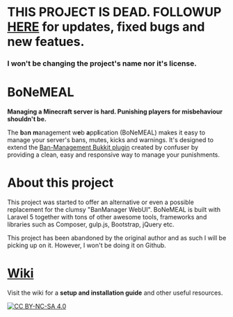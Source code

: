 # THIS PROJECT IS DEAD. FOLLOWUP [HERE](https://developers.minicraft2.ga/miguel456/BoNeMEAL) for updates, fixed bugs and new featues.
### I won't be changing the project's name nor it's license.














# BoNeMEAL
**Managing a Minecraft server is hard. Punishing players for misbehaviour shouldn't be.**

The **b**a**n** **m**anagement w**e**b **a**pp**l**ication (BoNeMEAL) makes it easy to manage your server's bans, mutes, kicks and warnings. It's designed to extend the [Ban-Management Bukkit plugin](http://dev.bukkit.org/bukkit-plugins/ban-management/) created by confuser by providing a clean, easy and responsive way to manage your punishments.

# About this project

This project was started to offer an alternative or even a possible replacement for the clumsy "BanManager WebUI".
BoNeMEAL is built with Laravel 5 together with tons of other awesome tools, frameworks and libraries such as Composer, gulp.js, Bootstrap, jQuery etc.

This project has been abandoned by the original author and as such I will be picking up on it. However, I won't be doing it on Github.

# [Wiki](https://github.com/ftbastler/BoNeMEAL/wiki)

Visit the wiki for a **setup and installation guide** and other useful resources.

[![CC BY-NC-SA 4.0](https://i.creativecommons.org/l/by-nc-sa/4.0/80x15.png)](https://github.com/ftbastler/BoNeMEAL/blob/master/LICENSE.md)
